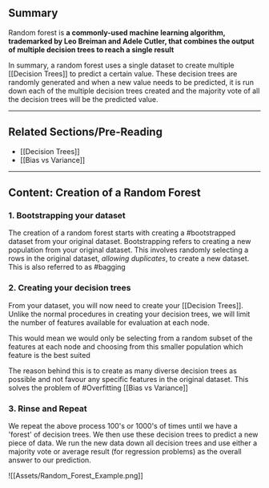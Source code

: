 ## Summary

Random forest is **a commonly-used machine learning algorithm, trademarked by Leo Breiman and Adele Cutler, that combines the output of multiple decision trees to reach a single result**

In summary, a random forest uses a single dataset to create multiple [[Decision Trees]] to predict a certain value. These decision trees are randomly generated and when a new value needs to be predicted, it is run down each of the multiple decision trees created and the majority vote of all the decision trees will be the predicted value.

-------------------------------------------------------------------
## Related Sections/Pre-Reading

- [[Decision Trees]]
- [[Bias vs Variance]]
-------------------------------------------------------------------
## Content: Creation of a Random Forest

### 1. Bootstrapping your dataset
The creation of a random forest starts with creating a #bootstrapped dataset from your original dataset. Bootstrapping refers to creating a new population from your original dataset.
This involves randomly selecting a rows in the original dataset, *allowing duplicates*, to create a new dataset. This is also referred to as #bagging

### 2. Creating your decision trees
From your dataset, you will now need to create your [[Decision Trees]]. Unlike the normal procedures in creating your decision trees, we will limit the number of features available for evaluation at each node.

This would mean we would only be selecting from a random subset of the features at each node and choosing from this smaller population which feature is the best suited

The reason behind this is to create as many diverse decision trees as possible and not favour any specific features in the original dataset. This solves the problem of #Overfitting 
[[Bias vs Variance]]

### 3. Rinse and Repeat
We repeat the above process 100's or 1000's of times until we have a 'forest' of decision trees. We then use these decision trees to predict a new piece of data. We run the new data down all decision trees and use either a majority vote or average result (for regression problems) as the overall answer to our prediction.


![[Assets/Random_Forest_Example.png]]


